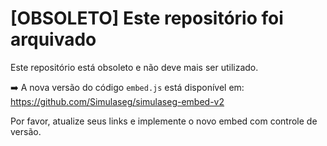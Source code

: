 # [OBSOLETO] Este repositório foi arquivado

Este repositório está obsoleto e não deve mais ser utilizado.

➡️ A nova versão do código `embed.js` está disponível em:
https://github.com/Simulaseg/simulaseg-embed-v2

Por favor, atualize seus links e implemente o novo embed com controle de versão.
